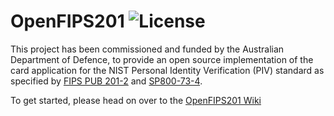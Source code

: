 
# OpenFIPS201 ![License](https://img.shields.io/github/license/simpeg/simpeg.svg)

This project has been commissioned and funded by the Australian Department of Defence, to provide an open source implementation of the card application for the NIST Personal Identity Verification (PIV) standard as specified by [FIPS PUB 201-2](https://en.wikipedia.org/wiki/FIPS_201) and [SP800-73-4](http://nvlpubs.nist.gov/nistpubs/SpecialPublications/NIST.SP.800-73-4.pdf). 

To get started, please head on over to the [OpenFIPS201 Wiki](https://github.com/makinako/OpenFIPS201/wiki)
